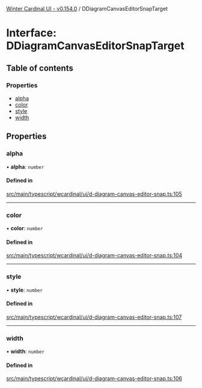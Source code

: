 [Winter Cardinal UI - v0.154.0](../index.md) / DDiagramCanvasEditorSnapTarget

# Interface: DDiagramCanvasEditorSnapTarget

## Table of contents

### Properties

- [alpha](DDiagramCanvasEditorSnapTarget.md#alpha)
- [color](DDiagramCanvasEditorSnapTarget.md#color)
- [style](DDiagramCanvasEditorSnapTarget.md#style)
- [width](DDiagramCanvasEditorSnapTarget.md#width)

## Properties

### alpha

• **alpha**: `number`

#### Defined in

[src/main/typescript/wcardinal/ui/d-diagram-canvas-editor-snap.ts:105](https://github.com/winter-cardinal/winter-cardinal-ui/blob/v0.154.0/src/main/typescript/wcardinal/ui/d-diagram-canvas-editor-snap.ts#L105)

___

### color

• **color**: `number`

#### Defined in

[src/main/typescript/wcardinal/ui/d-diagram-canvas-editor-snap.ts:104](https://github.com/winter-cardinal/winter-cardinal-ui/blob/v0.154.0/src/main/typescript/wcardinal/ui/d-diagram-canvas-editor-snap.ts#L104)

___

### style

• **style**: `number`

#### Defined in

[src/main/typescript/wcardinal/ui/d-diagram-canvas-editor-snap.ts:107](https://github.com/winter-cardinal/winter-cardinal-ui/blob/v0.154.0/src/main/typescript/wcardinal/ui/d-diagram-canvas-editor-snap.ts#L107)

___

### width

• **width**: `number`

#### Defined in

[src/main/typescript/wcardinal/ui/d-diagram-canvas-editor-snap.ts:106](https://github.com/winter-cardinal/winter-cardinal-ui/blob/v0.154.0/src/main/typescript/wcardinal/ui/d-diagram-canvas-editor-snap.ts#L106)
